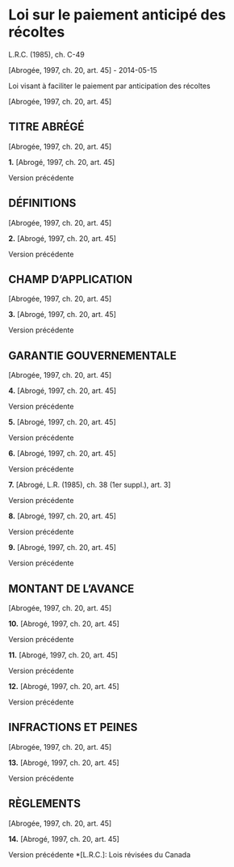 # Loi sur le paiement anticipé des récoltes

L.R.C. (1985), ch. C-49

[Abrogée, 1997, ch. 20, art. 45] - 2014-05-15

Loi visant à faciliter le paiement par anticipation des récoltes

[Abrogée, 1997, ch. 20, art. 45]

## TITRE ABRÉGÉ

[Abrogée, 1997, ch. 20, art. 45]

**1.** [Abrogé, 1997, ch. 20, art. 45]

Version précédente

## DÉFINITIONS

[Abrogée, 1997, ch. 20, art. 45]

**2.** [Abrogé, 1997, ch. 20, art. 45]

Version précédente

## CHAMP D’APPLICATION

[Abrogée, 1997, ch. 20, art. 45]

**3.** [Abrogé, 1997, ch. 20, art. 45]

Version précédente

## GARANTIE GOUVERNEMENTALE

[Abrogée, 1997, ch. 20, art. 45]

**4.** [Abrogé, 1997, ch. 20, art. 45]

Version précédente

**5.** [Abrogé, 1997, ch. 20, art. 45]

Version précédente

**6.** [Abrogé, 1997, ch. 20, art. 45]

Version précédente

**7.** [Abrogé, L.R. (1985), ch. 38 (1er suppl.), art. 3]

Version précédente

**8.** [Abrogé, 1997, ch. 20, art. 45]

Version précédente

**9.** [Abrogé, 1997, ch. 20, art. 45]

Version précédente

## MONTANT DE L’AVANCE

[Abrogée, 1997, ch. 20, art. 45]

**10.** [Abrogé, 1997, ch. 20, art. 45]

Version précédente

**11.** [Abrogé, 1997, ch. 20, art. 45]

Version précédente

**12.** [Abrogé, 1997, ch. 20, art. 45]

Version précédente

## INFRACTIONS ET PEINES

[Abrogée, 1997, ch. 20, art. 45]

**13.** [Abrogé, 1997, ch. 20, art. 45]

Version précédente

## RÈGLEMENTS

[Abrogée, 1997, ch. 20, art. 45]

**14.** [Abrogé, 1997, ch. 20, art. 45]

Version précédente
  *[L.R.C.]: Lois révisées du Canada
